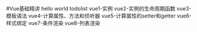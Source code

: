 #Vue基础精讲
hello world
todolist
vue1-实例
vue2-实例的生命周期函数
vue3-模板语法
vue4-计算属性、方法和侦听器
vue5-计算属性的setter和getter
vue6-样式绑定
vue7-条件渲染
vue8-列表渲染
